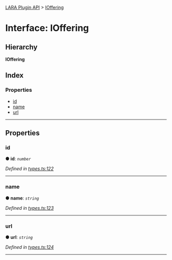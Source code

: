 [LARA Plugin API](../README.md) > [IOffering](../interfaces/ioffering.md)

# Interface: IOffering

## Hierarchy

**IOffering**

## Index

### Properties

* [id](ioffering.md#id)
* [name](ioffering.md#name)
* [url](ioffering.md#url)

---

## Properties

<a id="id"></a>

###  id

**● id**: *`number`*

*Defined in [types.ts:122](https://github.com/concord-consortium/lara/blob/491fdee4/lara-typescript/src/plugin-api/types.ts#L122)*

___
<a id="name"></a>

###  name

**● name**: *`string`*

*Defined in [types.ts:123](https://github.com/concord-consortium/lara/blob/491fdee4/lara-typescript/src/plugin-api/types.ts#L123)*

___
<a id="url"></a>

###  url

**● url**: *`string`*

*Defined in [types.ts:124](https://github.com/concord-consortium/lara/blob/491fdee4/lara-typescript/src/plugin-api/types.ts#L124)*

___

